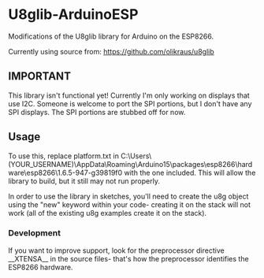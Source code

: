 # U8glib-ArduinoESP
Modifications of the U8glib library for Arduino on the ESP8266.

Currently using source from: https://github.com/olikraus/u8glib

## IMPORTANT
This library isn't functional yet!  Currently I'm only working on displays that use I2C.  Someone is welcome to port the SPI portions, but I don't have any SPI displays.  The SPI portions are stubbed off for now.

## Usage
To use this, replace platform.txt in C:\Users\\(YOUR_USERNAME)\AppData\Roaming\Arduino15\packages\esp8266\hardware\esp8266\1.6.5-947-g39819f0 with the one included.  This will allow the library to build, but it still may not run properly.

In order to use the library in sketches, you'll need to create the u8g object using the "new" keyword within your code- creating it on the stack will not work (all of the existing u8g examples create it on the stack).

### Development
If you want to improve support, look for the preprocessor directive \_\_XTENSA\_\_ in the source files- that's how the preprocessor identifies the ESP8266 hardware.
